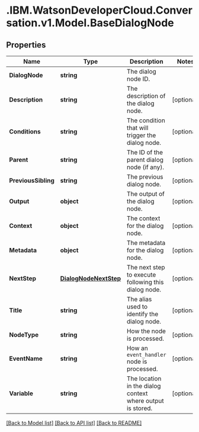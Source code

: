 # .IBM.WatsonDeveloperCloud.Conversation.v1.Model.BaseDialogNode
## Properties

Name | Type | Description | Notes
------------ | ------------- | ------------- | -------------
**DialogNode** | **string** | The dialog node ID. | 
**Description** | **string** | The description of the dialog node. | [optional] 
**Conditions** | **string** | The condition that will trigger the dialog node. | [optional] 
**Parent** | **string** | The ID of the parent dialog node (if any). | [optional] 
**PreviousSibling** | **string** | The previous dialog node. | [optional] 
**Output** | **object** | The output of the dialog node. | [optional] 
**Context** | **object** | The context for the dialog node. | [optional] 
**Metadata** | **object** | The metadata for the dialog node. | [optional] 
**NextStep** | [**DialogNodeNextStep**](DialogNodeNextStep.md) | The next step to execute following this dialog node. | [optional] 
**Title** | **string** | The alias used to identify the dialog node. | [optional] 
**NodeType** | **string** | How the node is processed. | [optional] 
**EventName** | **string** | How an `event_handler` node is processed. | [optional] 
**Variable** | **string** | The location in the dialog context where output is stored. | [optional] 

[[Back to Model list]](../README.md#documentation-for-models) [[Back to API list]](../README.md#documentation-for-api-endpoints) [[Back to README]](../README.md)

